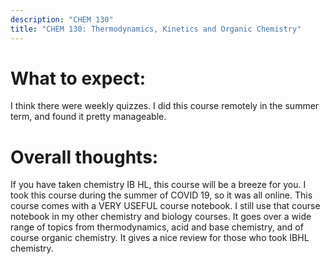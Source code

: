 ```yaml
---
description: "CHEM 130"
title: "CHEM 130: Thermodynamics, Kinetics and Organic Chemistry"
---
```


# What to expect: 
I think there were weekly quizzes. I did this course remotely in the summer term, and found it pretty manageable. 

# Overall thoughts: 
If you have taken chemistry IB HL, this course will be a breeze for you. I took this course during the summer of COVID 19, so it was all online. This course comes with a VERY USEFUL course notebook. I still use that course notebook in my other chemistry and biology courses. It goes over a wide range of topics from thermodynamics, acid and base chemistry, and of course organic chemistry. It gives a nice review for those who took IBHL chemistry.
